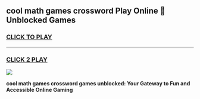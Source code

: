 
## cool math games crossword Play Online 👋 Unblocked Games
<h3>
<a href="https://news.freeplayer.one?title=cool_math_games_crossword&ref=17CMG">CLICK TO PLAY</a></h3>
<hr>

<h3>
<a href="https://news.freeplayer.one?title=cool_math_games_crossword&ref=17CMG">CLICK 2 PLAY</a>
  
</h3>

<a href="https://news.freeplayer.one?title=cool_math_games_crossword&ref=17CMG/"><img src="https://clearcache.store/games.png"></a>


**cool math games crossword games unblocked: Your Gateway to Fun and Accessible Online Gaming**
